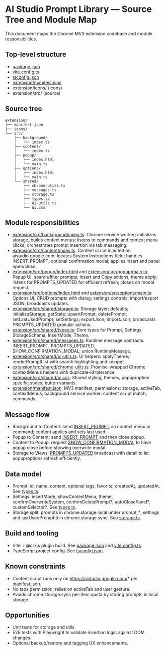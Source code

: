# AI Studio Prompt Library — Source Tree and Module Map

This document maps the Chrome MV3 extension codebase and module responsibilities.

## Top-level structure

- [package.json](package.json)
- [vite.config.ts](vite.config.ts)
- [tsconfig.json](tsconfig.json)
- [extension/manifest.json](extension/manifest.json)
- extension/icons/ (icons)
- extension/src/ (source)

## Source tree

```plaintext
extension/
├── manifest.json
├── icons/
└── src/
    ├── background/
    │   └── index.ts
    ├── content/
    │   └── index.ts
    ├── popup/
    │   ├── index.html
    │   └── main.ts
    ├── options/
    │   ├── index.html
    │   └── main.ts
    └── shared/
        ├── chrome-utils.ts
        ├── messages.ts
        ├── storage.ts
        ├── types.ts
        ├── ui-utils.ts
        └── ui.css
```

## Module responsibilities

- [extension/src/background/index.ts](extension/src/background/index.ts): Chrome service worker; initializes storage, builds context menus; listens to commands and context menu clicks; orchestrates prompt insertion via tab messaging.
- [extension/src/content/index.ts](extension/src/content/index.ts): Content script injected on aistudio.google.com; locates System Instructions field; handles INSERT_PROMPT; optional confirmation modal; applies insert and panel open/close.
- [extension/src/popup/index.html](extension/src/popup/index.html) and [extension/src/popup/main.ts](extension/src/popup/main.ts): Popup UI; search/filter prompts; Insert and Copy actions; theme apply; listens for PROMPTS_UPDATED for efficient refresh; closes on modal request.
- [extension/src/options/index.html](extension/src/options/index.html) and [extension/src/options/main.ts](extension/src/options/main.ts): Options UI; CRUD prompts with dialog; settings controls; import/export JSON; broadcasts updates.
- [extension/src/shared/storage.ts](extension/src/shared/storage.ts): Storage layer; defaults; initializeStorage; getState; upsertPrompt; deletePrompt; setLastUsedPrompt; setSettings; exportJson; importJson; broadcasts PROMPTS_UPDATED granular actions.
- [extension/src/shared/types.ts](extension/src/shared/types.ts): Core types for Prompt, Settings, StorageSchema; InsertMode, Theme.
- [extension/src/shared/messages.ts](extension/src/shared/messages.ts): Runtime message contracts: INSERT_PROMPT, PROMPTS_UPDATED, SHOW_CONFIRMATION_MODAL; union RuntimeMessage.
- [extension/src/shared/ui-utils.ts](extension/src/shared/ui-utils.ts): UI helpers: applyTheme; renderPromptList with search highlighting and snippet.
- [extension/src/shared/chrome-utils.ts](extension/src/shared/chrome-utils.ts): Promise-wrapped Chrome contextMenus helpers with duplicate-id tolerance.
- [extension/src/shared/ui.css](extension/src/shared/ui.css): Shared styling, themes, popup/option specific styles, button variants.
- [extension/manifest.json](extension/manifest.json): MV3 manifest; permissions: storage, activeTab, contextMenus; background service worker; content script match; commands.

## Message flow

- Background to Content: send [INSERT_PROMPT](extension/src/shared/messages.ts) on context menu or command; content applies and sets last used.
- Popup to Content: send [INSERT_PROMPT](extension/src/shared/messages.ts) and then close popup.
- Content to Popup: request [SHOW_CONFIRMATION_MODAL](extension/src/shared/messages.ts) to have popup close before showing overwrite modal.
- Storage to Views: [PROMPTS_UPDATED](extension/src/shared/messages.ts) broadcast with detail to let popup/options refresh efficiently.

## Data model

- Prompt: id, name, content, optional tags, favorite, createdAt, updatedAt. See [types.ts](extension/src/shared/types.ts).
- Settings: insertMode, showContextMenu, theme, confirmOverwriteSystem, confirmDeletePrompt?, autoClosePanel?, customSelector?. See [types.ts](extension/src/shared/types.ts).
- Storage split: prompts in chrome.storage.local under prompt_*; settings and lastUsedPromptId in chrome.storage.sync. See [storage.ts](extension/src/shared/storage.ts).

## Build and tooling

- Vite + @crxjs plugin build. See [package.json](package.json) and [vite.config.ts](vite.config.ts).
- TypeScript project config. See [tsconfig.json](tsconfig.json).

## Known constraints

- Content script runs only on https://aistudio.google.com/* per [manifest.json](extension/manifest.json).
- No tabs permission; relies on activeTab and user gesture.
- Avoids chrome.storage.sync per-item quota by storing prompts in local storage.

## Opportunities

- Unit tests for storage and utils.
- E2E tests with Playwright to validate insertion logic against DOM changes.
- Optional backup/restore and tagging UX enhancements.